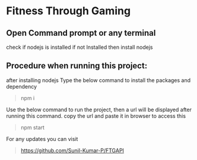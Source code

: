 # Fitness Through Gaming

## Open Command prompt or any terminal 

 check if nodejs is installed if not Installed then install nodejs

## Procedure when running this project:

after installing nodejs Type the below command to install the packages and dependency

> npm i

Use the below command to run the project, then a url will be displayed after running this command. copy the url and paste it in browser to access this

> npm start

For any updates you can visit 
> https://github.com/Sunil-Kumar-P/FTGAPI


